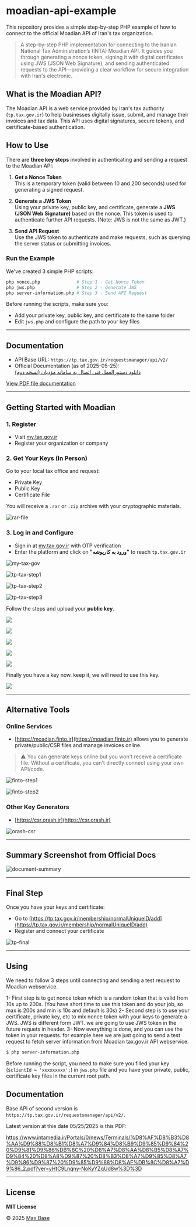 # moadian-api-example

This repository provides a simple step-by-step PHP example of how to connect to the official Moadian API of Iran's tax organization.

> A step-by-step PHP implementation for connecting to the Iranian National Tax Administration’s (INTA) Moadian API. It guides you through generating a nonce token, signing it with digital certificates using JWS (JSON Web Signature), and sending authenticated requests to the API—providing a clear workflow for secure integration with Iran's electronic.

## What is the Moadian API?

The Moadian API is a web service provided by Iran's tax authority (`tp.tax.gov.ir`) to help businesses digitally issue, submit, and manage their invoices and tax data. This API uses digital signatures, secure tokens, and certificate-based authentication.

## How to Use

There are **three key steps** involved in authenticating and sending a request to the Moadian API:

1. **Get a Nonce Token**  
   This is a temporary token (valid between 10 and 200 seconds) used for generating a signed request.

2. **Generate a JWS Token**  
   Using your private key, public key, and certificate, generate a **JWS (JSON Web Signature)** based on the nonce. This token is used to authenticate further API requests. (Note: JWS is not the same as JWT.)

3. **Send API Request**  
   Use the JWS token to authenticate and make requests, such as querying the server status or submitting invoices.

### Run the Example

We've created 3 simple PHP scripts:

```bash
php nonce.php              # Step 1 - Get Nonce Token
php jws.php                # Step 2 - Generate JWS
php server-information.php # Step 3 - Send API Request
```

Before running the scripts, make sure you:

- Add your private key, public key, and certificate to the same folder
- Edit `jws.php` and configure the path to your key files

---

## Documentation

- API Base URL: `https://tp.tax.gov.ir/requestsmanager/api/v2/`
- Official Documentation (as of 2025-05-25):  
  [دانلود دستورالعمل فنی اتصال به سامانه مؤدیان (نسخه دوم)](https://www.intamedia.ir/Portals/0/news/Terminals/%D8%AF%D8%B3%D8%AA%D9%88%D8%B1%D8%A7%D9%84%D8%B9%D9%85%D9%84%20%D9%81%D9%86%DB%8C%20%D8%A7%D8%AA%D8%B5%D8%A7%D9%84%20%D8%A8%D9%87%20%D8%B3%D8%A7%D9%85%D8%A7%D9%86%D9%87%20%D9%85%D9%88%D8%AF%DB%8C%D8%A7%D9%86_2.pdf?ver=yHtC9Lnqny-NoKyYZqUd8w%3D%3D)

[View PDF file documentation](دستورالعمل%20فنی%20اتصال%20به%20سامانه%20مودیان.pdf)

---

## Getting Started with Moadian

### 1. Register

- Visit [my.tax.gov.ir](https://my.tax.gov.ir)
- Register your organization or company

### 2. Get Your Keys (In Person)

Go to your local tax office and request:

- Private Key
- Public Key
- Certificate File

You will receive a `.rar` or `.zip` archive with your cryptographic materials.

![rar-file](demo/rar-file.jpg)

### 3. Log in and Configure

- Sign in at [my.tax.gov.ir](https://my.tax.gov.ir) with OTP verification  
- Enter the platform and click on **"ورود به کارپوشه"** to reach `tp.tax.gov.ir`

![my-tax-gov](demo/my-tax-gov-ir.jpg)

![tp-tax-step1](demo/tp-tax-gov-ir-1.jpg)

![tp-tax-step2](demo/tp-tax-gov-ir-2.jpg)

![tp-tax-step3](demo/tp-tax-gov-ir-3.jpg)

Follow the steps and upload your **public key**.

![](demo/tp-tax-gov-ir-4.jpg)

![](demo/tp-tax-gov-ir-5.jpg)

![](demo/tp-tax-gov-ir-6.jpg)

![](demo/tp-tax-gov-ir-7.jpg)

![](demo/tp-tax-gov-ir-8.jpg)

Finally you have a key now. keep it, we will need to use this key.

![](demo/tp-tax-gov-ir-9.jpg)

---

## Alternative Tools

### Online Services

- [https://moadian.finto.ir](https://moadian.finto.ir) allows you to generate private/public/CSR files and manage invoices online.

> ⚠️ You can generate keys online but you won't receive a certificate file. Without a certificate, you can't directly connect using your own API/code.

![finto-step1](demo/moadian-finto-ir-1.jpg)

![finto-step2](demo/moadian-finto-ir-2.jpg)

### Other Key Generators

- [https://csr.orash.ir](https://csr.orash.ir)

![orash-csr](demo/csr-orash-ir.jpg)

---

## Summary Screenshot from Official Docs

![document-summary](demo/document-1.jpg)

---

## Final Step

Once you have your keys and certificate:

- Go to [https://tp.tax.gov.ir/membership/normalUniqueID/add](https://tp.tax.gov.ir/membership/normalUniqueID/add)
- Register and connect your certificate

![tp-final](demo/tp-tax-gov-ir.jpg)

---

## Using

We need to follow 3 steps until connecting and sending a test request to Moadian webservice.

1- First step is to get nonce token which is a random token that is valid from 10s up to 200s. (You have short time to use this token and do your job, so max is 200s and min is 10s and default is 30s)
2- Second step is to use your certificate, private key, etc to mix nonce token with your keys to generate a JWS. JWS is different form JWT. we are going to use JWS token in the future requets in header.
3- Now everything is done, and you can use the token in your requests. for example here we are just going to send a test request to fetch server information from Moadian tax.gov.ir API webservice.

```bash
$ php server-information.php
```

Before running the script, you need to make sure you filled your key (`$clientId = 'xxxxxxxxx';`) in `jws.php` file and you have your private, public, certificate key files in the current root path.

## Documentation

Base API of second version is `https://tp.tax.gov.ir/requestsmanager/api/v2/`.

Latest version at thie date 05/25/2025 is this PDF:

https://www.intamedia.ir/Portals/0/news/Terminals/%D8%AF%D8%B3%D8%AA%D9%88%D8%B1%D8%A7%D9%84%D8%B9%D9%85%D9%84%20%D9%81%D9%86%DB%8C%20%D8%A7%D8%AA%D8%B5%D8%A7%D9%84%20%D8%A8%D9%87%20%D8%B3%D8%A7%D9%85%D8%A7%D9%86%D9%87%20%D9%85%D9%88%D8%AF%DB%8C%D8%A7%D9%86_2.pdf?ver=yHtC9Lnqny-NoKyYZqUd8w%3D%3D

---

## License

**MIT License**

© 2025 [Max Base](https://github.com/BaseMax)
